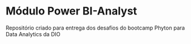 # Módulo Power BI-Analyst

Repositório criado para entrega dos desafios do bootcamp Phyton para Data Analytics da DIO
